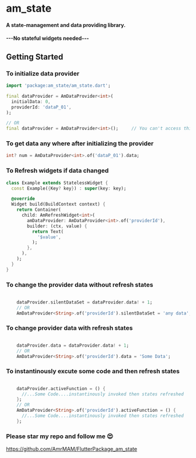 # am_state
#### A state-management and data providing library. 
#### ---No stateful widgets needed---


## Getting Started

### To initialize data provider
```Dart
import 'package:am_state/am_state.dart';

final dataProvider = AmDataProvider<int>(
  initialData: 0,
  providerId: 'dataP_01',
);

// OR
final dataProvider = AmDataProvider<int>();     // You can't access this with id
```

### To get data any where after initializing the provider
```Dart
int? num = AmDataProvider<int>.of('dataP_01').data;
```

### To Refresh widgets if data changed
```Dart
class Example extends StatelessWidget {
  const Example({Key? key}) : super(key: key);

  @override
  Widget build(BuildContext context) {
    return Container(
      child: AmRefreshWidget<int>(
        amDataProvider: AmDataProvider<int>.of('providerId'),
        builder: (ctx, value) {
          return Text(
            '$value',
          );
        },
      ),
    );
  }
}
```

### To change the provider data without refresh states
```Dart
    
    dataProvider.silentDataSet = dataProvider.data! + 1;
    // OR
    AmDataProvider<String>.of('providerId').silentDataSet = 'any data';

```

### To change provider data with refresh states
```Dart

    dataProvider.data = dataProvider.data! + 1;
    // OR
    AmDataProvider<String>.of('providerId').data = 'Some Data';

```

### To instantinously excute some code and then refresh states
```Dart

    dataProvider.activeFunction = () {
      //...Some Code....instantinously invoked then states refreshed
    };
    // OR
    AmDataProvider<String>.of('providerId').activeFunction = () {
      //...Some Code....instantinously invoked then states refreshed
    };

```

### Please star my repo and follow me 😍
https://github.com/AmrMAM/FlutterPackage_am_state
